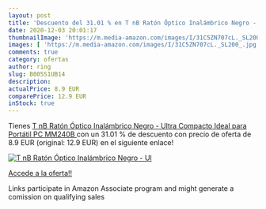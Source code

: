 ```yaml
---
layout: post
title: 'Descuento del 31.01 % en T nB Ratón Óptico Inalámbrico Negro - Ul'
date: 2020-12-03 20:01:17
thumbnailImage: 'https://m.media-amazon.com/images/I/31C5ZN707cL._SL200_.jpg'
images: [ 'https://m.media-amazon.com/images/I/31C5ZN707cL._SL200_.jpg' ]
comments: true
category: ofertas
author: ring
slug: B005S1UB14
description:
actualPrice: 8.9 EUR
comparePrice: 12.9 EUR
inStock: true
---
```


Tienes [T nB Ratón Óptico Inalámbrico Negro - Ultra Compacto  Ideal para Portátil PC  MM240B ](https://www.amazon.es/dp/B005S1UB14/?tag=tolees-21) con un 31.01 % de descuento con precio de oferta de 8.9 EUR (original: 12.9 EUR) en el siguiente enlace!

[![T nB Ratón Óptico Inalámbrico Negro - Ul](https://m.media-amazon.com/images/I/31C5ZN707cL._SL200_.jpg)](https://www.amazon.es/dp/B005S1UB14/?tag=tolees-21)

[Accede a la oferta!!](https://www.amazon.es/dp/B005S1UB14/?tag=tolees-21)

Links participate in Amazon Associate program and might generate a comission on qualifying sales


